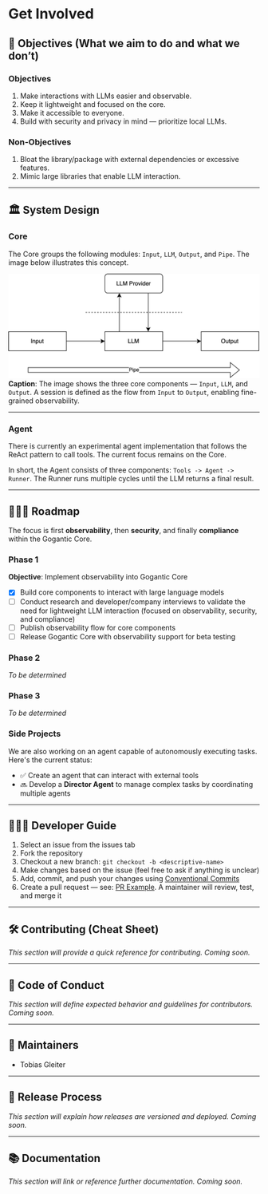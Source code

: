 # Get Involved

## 🎯 Objectives (What we aim to do and what we don’t)

### Objectives

1. Make interactions with LLMs easier and observable.
2. Keep it lightweight and focused on the core.
3. Make it accessible to everyone.
4. Build with security and privacy in mind — prioritize local LLMs.

### Non-Objectives

1. Bloat the library/package with external dependencies or excessive features.
2. Mimic large libraries that enable LLM interaction.

---

## 🏛️ System Design

### Core

The Core groups the following modules: `Input`, `LLM`, `Output`, and `Pipe`. The image below illustrates this concept.

![High Level Design](/docs/concept/core.svg)  
**Caption**: The image shows the three core components — `Input`, `LLM`, and `Output`. A session is defined as the flow from `Input` to `Output`, enabling fine-grained observability.

---

### Agent

There is currently an experimental agent implementation that follows the ReAct pattern to call tools. The current focus remains on the Core.

In short, the Agent consists of three components: `Tools -> Agent -> Runner`. The Runner runs multiple cycles until the LLM returns a final result.

---

## 🚴🏽‍♂️ Roadmap

The focus is first **observability**, then **security**, and finally **compliance** within the Gogantic Core.

### Phase 1

**Objective**: Implement observability into Gogantic Core

- [x] Build core components to interact with large language models
- [ ] Conduct research and developer/company interviews to validate the need for lightweight LLM interaction (focused on observability, security, and compliance)
- [ ] Publish observability flow for core components
- [ ] Release Gogantic Core with observability support for beta testing

### Phase 2

_To be determined_

### Phase 3

_To be determined_

### Side Projects

We are also working on an agent capable of autonomously executing tasks. Here's the current status:

- ✅ Create an agent that can interact with external tools
- 🔜 Develop a **Director Agent** to manage complex tasks by coordinating multiple agents

---

## 🧑🏽‍💻 Developer Guide

1. Select an issue from the issues tab
2. Fork the repository
3. Checkout a new branch: `git checkout -b <descriptive-name>`
4. Make changes based on the issue (feel free to ask if anything is unclear)
5. Add, commit, and push your changes using [Conventional Commits](https://www.conventionalcommits.org)
6. Create a pull request — see: [PR Example](/docs/PULL-REQUEST-EXAMPLE.md). A maintainer will review, test, and merge it

---

## 🛠️ Contributing (Cheat Sheet)

_This section will provide a quick reference for contributing. Coming soon._

---

## 🧭 Code of Conduct

_This section will define expected behavior and guidelines for contributors. Coming soon._

---

## 🔧 Maintainers

- Tobias Gleiter

---

## 🚀 Release Process

_This section will explain how releases are versioned and deployed. Coming soon._

---

## 📚 Documentation

_This section will link or reference further documentation. Coming soon._
